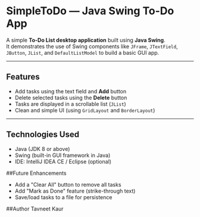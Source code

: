 # SimpleToDo — Java Swing To-Do App

A simple **To-Do List desktop application** built using **Java Swing**.  
It demonstrates the use of Swing components like `JFrame`, `JTextField`, `JButton`, `JList`, and `DefaultListModel` to build a basic GUI app.

---

## Features
- Add tasks using the text field and **Add** button  
- Delete selected tasks using the **Delete** button  
- Tasks are displayed in a scrollable list (`JList`)  
- Clean and simple UI (using `GridLayout` and `BorderLayout`)  

---

## Technologies Used
- Java (JDK 8 or above)  
- Swing (built-in GUI framework in Java)  
- IDE: IntelliJ IDEA CE / Eclipse (optional)

##Future Enhancements
- Add a "Clear All" button to remove all tasks
- Add "Mark as Done" feature (strike-through text)
- Save/load tasks to a file for persistence

##Author
Tavneet Kaur
